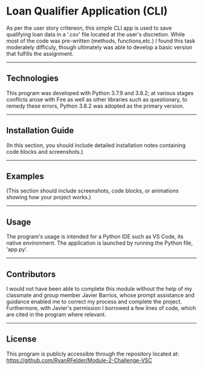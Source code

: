 # Loan Qualifier Application (CLI)

As per the user story critereon, this simple CLI app is used to save qualifying loan data in a
'.csv' file located at the user's discretion. While most of the code was pre-written (methods, functions,etc.) I found this task moderately difficuly, though ultimately was able to develop a basic version that fulfills the assignment.

---

## Technologies

This program was developed with Python 3.7.9 and 3.8.2; at various stages conflicts arose with Fire as well as other libraries such as questionary, to remedy these errors, Python 3.8.2 was adopted as the primary version.

---

## Installation Guide

(In this section, you should include detailed installation notes containing code blocks and screenshots.)

---

## Examples

(This section should include screenshots, code blocks, or animations showing how your project works.)

---

## Usage

The program's usage is intended for a Python IDE such as VS Code, its native environment. The application is launched by running the Python file, 'app.py'.

---

## Contributors

I would not have been able to complete this module without the help of my classmate and group member Javier Barrios, whose prompt assistance and guidance enabled me to correct my process and complete the project. Furthermore, with Javier's permission I borrowed a few lines of code, which are cited in the program where relevant. 

---

## License

This program is publicly accessible through the repository located at:
https://github.com/RyanRFelder/Module-2-Challenge-VSC
